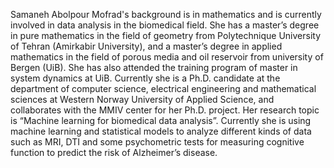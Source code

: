 
Samaneh Abolpour Mofrad's background is in mathematics and is currently involved in data analysis in the biomedical field.
She has a master’s degree in pure mathematics in the field of geometry from Polytechnique University of Tehran (Amirkabir University), and a master’s degree in applied mathematics in the field of porous media and oil reservoir from university of Bergen (UiB). She has also attended the training program of master in system dynamics at UiB.
Currently she is a Ph.D. candidate at the department of computer science, electrical engineering and mathematical sciences at Western Norway University of Applied Science, and collaborates with the MMIV center for her Ph.D. project. Her research topic is “Machine learning for biomedical data analysis”. Currently she is using machine learning and statistical models to analyze different kinds of data such as MRI, DTI and some psychometric tests for measuring cognitive function to predict the risk of Alzheimer’s disease. 

